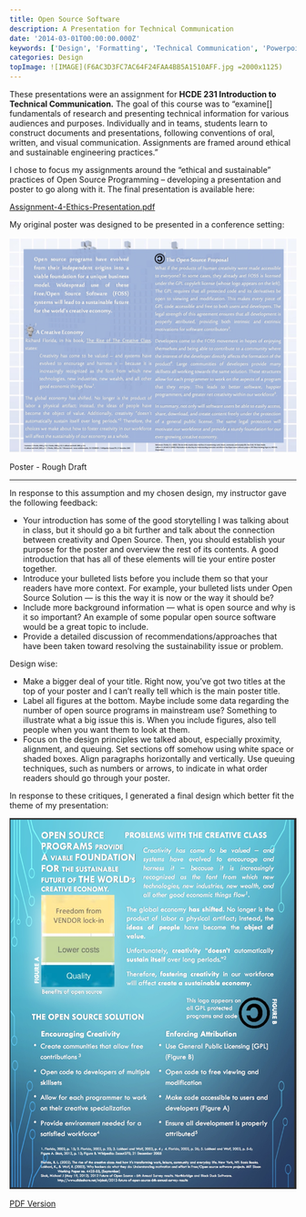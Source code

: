 ```yaml
---
title: Open Source Software
description: A Presentation for Technical Communication
date: '2014-03-01T00:00:00.000Z'
keywords: ['Design', 'Formatting', 'Technical Communication', 'Powerpoint', 'Document Design']
categories: Design
topImage: ![IMAGE](F6AC3D3FC7AC64F24FAA4BB5A1510AFF.jpg =2000x1125)
---
```


These presentations were an assignment for **HCDE 231 Introduction to Technical Communication.** The goal of this course was to “examine[] fundamentals of research and presenting technical information for various audiences and purposes. Individually and in teams, students learn to construct documents and presentations, following conventions of oral, written, and visual communication. Assignments are framed around ethical and sustainable engineering practices.”

I chose to focus my assignments around the “ethical and sustainable” practices of Open Source Programming – developing a presentation and poster to go along with it. The final presentation is available here:

[Assignment-4-Ethics-Presentation.pdf](/docs/Assignment-4-Ethics-Presentation.pdf)

My original poster was designed to be presented in a conference setting:

![IMAGE](1F758A78932FFD1681C2E437952FF575.jpg)

Poster - Rough Draft

---

In response to this assumption and my chosen design, my instructor gave the following feedback:
- Your introduction has some of the good storytelling I was talking about in class, but it should go a bit further and talk about the connection between creativity and Open Source.  Then, you should establish your purpose for the poster and overview the rest of its contents. A good introduction that has all of these elements will tie your entire poster together.
- Introduce your bulleted lists before you include them so that your readers have more context. For example, your bulleted lists under Open Source Solution — is this the way it is now or the way it should be?
- Include more background information — what is open source and why is it so important?  An example of some popular  open source software would be a great topic to include.
- Provide a detailed discussion of recommendations/approaches that have been taken toward resolving the sustainability issue or problem.

 
Design wise:
- Make a bigger deal of your title. Right now, you’ve got two titles at the top of your poster and I can’t really tell which is the main poster title. 
- Label all figures at the bottom.  Maybe include some data regarding the number of open source programs in mainstream use?  Something to illustrate what a big issue this is.  When you include figures, also tell people when you want them to look at them.
- Focus on the design principles we talked about, especially proximity, alignment, and queuing.  Set sections off somehow using white space or shaded boxes. Align paragraphs horizontally and vertically.  Use queuing techniques, such as numbers or arrows, to indicate in what order readers should go through your poster.

In response to these critiques, I generated a final design which better fit the theme of my presentation:

![IMAGE](637EB31D56EFD99C55A73DCB48B9B50D.jpg)

[PDF Version](/docs/Assignment-3-Sustainability-Poster-Redone.pdf)

